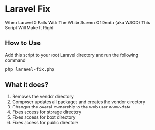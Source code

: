 # Laravel Fix

When Laravel 5 Fails With The White Screen Of Death (aka WSOD) This Script Will Make It Right

## How to Use

Add this script to your root Laravel directory and run the following command:

<pre>
php laravel-fix.php
</pre>

## What it does?

1. Removes the vendor directory
2. Composer updates all packages and creates the vendor directory
3. Changes the overall ownership to the web user www-date
4. Fixes access for storage directory
4. Fixes access for boot directory
4. Fixes access for public directory
